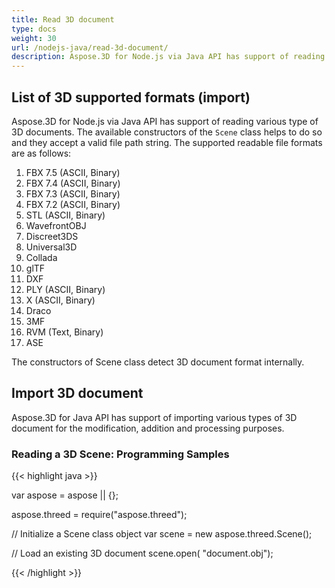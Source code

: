 ```yaml
---
title: Read 3D document
type: docs
weight: 30
url: /nodejs-java/read-3d-document/
description: Aspose.3D for Node.js via Java API has support of reading various type of 3D documents.
---
```


## **List of 3D supported formats (import)**
Aspose.3D for Node.js via Java API has support of reading various type of 3D documents. The available constructors of the `Scene` class helps to do so and they accept a valid file path string. The supported readable file formats are as follows:

1. FBX 7.5 (ASCII, Binary)
1. FBX 7.4 (ASCII, Binary)
1. FBX 7.3 (ASCII, Binary)
1. FBX 7.2 (ASCII, Binary)
1. STL (ASCII, Binary)
1. WavefrontOBJ
1. Discreet3DS
1. Universal3D
1. Collada
1. glTF
1. DXF
1. PLY (ASCII, Binary)
1. X (ASCII, Binary)
1. Draco
1. 3MF
1. RVM (Text, Binary)
1. ASE

The constructors of Scene class detect 3D document format internally.
## **Import 3D document**
Aspose.3D for Java API has support of importing various types of 3D document for the modification, addition and processing purposes.
### **Reading a 3D Scene: Programming Samples**

{{< highlight java >}}

var aspose = aspose || {};

aspose.threed = require("aspose.threed");

// Initialize a Scene class object
var scene = new aspose.threed.Scene();

// Load an existing 3D document
scene.open( "document.obj");

{{< /highlight >}}

